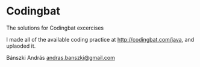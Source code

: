 # Codingbat
The solutions for Codingbat excercises

I made all of the available coding practice at http://codingbat.com/java, and uplaoded it.

Bánszki András
andras.banszki@gmail.com
